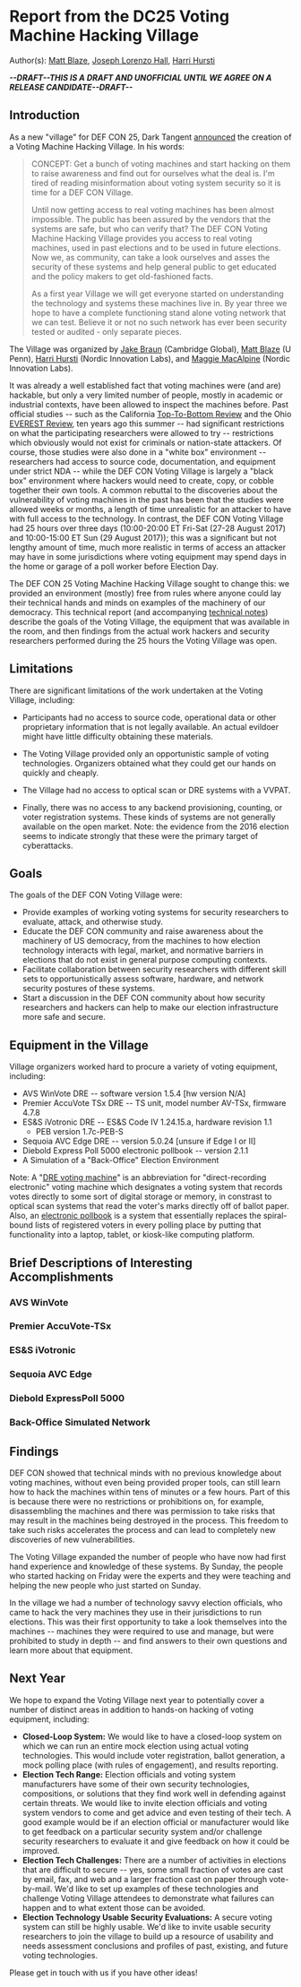 # Report from the DC25 Voting Machine Hacking Village

Author(s): [Matt Blaze][14], [Joseph Lorenzo Hall][1], [Harri Hursti][4]

***--DRAFT--THIS IS A DRAFT AND UNOFFICIAL UNTIL WE AGREE ON A RELEASE
   CANDIDATE--DRAFT--***

## Introduction

As a new "village" for DEF CON 25, Dark Tangent [announced][3] the
creation of a Voting Machine Hacking Village. In his words:

> CONCEPT: Get a bunch of voting machines and start hacking on them to
> raise awareness and find out for ourselves what the deal is.  I'm
> tired of reading misinformation about voting system security so it
> is time for a DEF CON Village.
>
> Until now getting access to real voting machines has been almost
> impossible.  The public has been assured by the vendors that the
> systems are safe, but who can verify that?  The DEF CON Voting
> Machine Hacking Village provides you access to real voting machines,
> used in past elections and to be used in future elections.  Now we,
> as community, can take a look ourselves and asses the security of
> these systems and help general public to get educated and the policy
> makers to get old-fashioned facts.
>
> As a first year Village we will get everyone started on
> understanding the technology and systems these machines live in.  By
> year three we hope to have a complete functioning stand alone voting
> network that we can test.  Believe it or not no such network has
> ever been security tested or audited - only separate pieces.

The Village was organized by [Jake Braun][7] (Cambridge Global), [Matt
Blaze][8] (U Penn), [Harri Hursti][9] (Nordic Innovation Labs), and
[Maggie MacAlpine][10] (Nordic Innovation Labs).

It was already a well established fact that voting machines were (and
are) hackable, but only a very limited number of people, mostly in
academic or industrial contexts, have been allowed to inspect the
machines before.  Past official studies -- such as the California
[Top-To-Bottom Review][5] and the Ohio [EVEREST Review][6], ten years
ago this summer -- had significant restrictions on what the
participating researchers were allowed to try -- restrictions which
obviously would not exist for criminals or nation-state attackers.  Of
course, those studies were also done in a "white box" environment --
researchers had access to source code, documentation, and equipment
under strict NDA -- while the DEF CON Voting Village is largely a
"black box" environment where hackers would need to create, copy, or
cobble together their own tools.  A common rebuttal to the discoveries
about the vulnerability of voting machines in the past has been that
the studies were allowed weeks or months, a length of time unrealistic
for an attacker to have with full access to the technology.  In
contrast, the DEF CON Voting Village had 25 hours over three days
(10:00-20:00 ET Fri-Sat (27-28 August 2017) and 10:00-15:00 ET Sun (29
August 2017)); this was a significant but not lengthy amount of time,
much more realistic in terms of access an attacker may have in some
jurisdictions where voting equipment may spend days in the home or
garage of a poll worker before Election Day.

The DEF CON 25 Voting Machine Hacking Village sought to change this:
we provided an environment (mostly) free from rules where anyone could
lay their technical hands and minds on examples of the machinery of
our democracy.  This technical report (and accompanying [technical
notes][11]) describe the goals of the Voting Village, the equipment
that was available in the room, and then findings from the actual work
hackers and security researchers performed during the 25 hours the
Voting Village was open.

## Limitations

There are significant limitations of the work undertaken at the Voting
Village, including:

* Participants had no access to source code, operational data or other
  proprietary information that is not legally available.  An actual
  evildoer might have little difficulty obtaining these materials.

* The Voting Village provided only an opportunistic sample of voting
  technologies.  Organizers obtained what they could get our hands on
  quickly and cheaply.

* The Village had no access to optical scan or DRE systems with a
  VVPAT.

* Finally, there was no access to any backend provisioning, counting,
  or voter registration systems.  These kinds of systems are not
  generally available on the open market.  Note: the evidence from the
  2016 election seems to indicate strongly that these were the primary
  target of cyberattacks.

## Goals

The goals of the DEF CON Voting Village were:

* Provide examples of working voting systems for security researchers
  to evaluate, attack, and otherwise study.
* Educate the DEF CON community and raise awareness about the
  machinery of US democracy, from the machines to how election
  technology interacts with legal, market, and normative barriers in
  elections that do not exist in general purpose computing contexts.
* Facilitate collaboration between security researchers with different
  skill sets to opportunistically assess software, hardware, and
  network security postures of these systems.
* Start a discussion in the DEF CON community about how security
  researchers and hackers can help to make our election infrastructure
  more safe and secure.

## Equipment in the Village

Village organizers worked hard to procure a variety of voting
equipment, including:

* AVS WinVote DRE -- software version 1.5.4 [hw version N/A]
* Premier AccuVote TSx DRE -- TS unit, model number AV-TSx, firmware 4.7.8
* ES&S iVotronic DRE -- ES&S Code IV 1.24.15.a, hardware revision 1.1
  * PEB version 1.7c-PEB-S
* Sequoia AVC Edge DRE -- version 5.0.24 [unsure if Edge I or II]
* Diebold Express Poll 5000 electronic pollbook -- version 2.1.1
* A Simulation of a "Back-Office" Election Environment

Note: A "[DRE voting machine][12]" is an abbreviation for
"direct-recording electronic" voting machine which designates a voting
system that records votes directly to some sort of digital storage or
memory, in constrast to optical scan systems that read the voter's
marks directly off of ballot paper. Also, an [electronic pollbook][13]
is a system that essentially replaces the spiral-bound lists of
registered voters in every polling place by putting that functionality
into a laptop, tablet, or kiosk-like computing platform.

## Brief Descriptions of Interesting Accomplishments

### AVS WinVote

### Premier AccuVote-TSx

### ES&S iVotronic

### Sequoia AVC Edge

### Diebold ExpressPoll 5000

### Back-Office Simulated Network

## Findings

DEF CON showed that technical minds with no previous knowledge about
voting machines, without even being provided proper tools, can still
learn how to hack the machines within tens of minutes or a few
hours. Part of this is because there were no restrictions or
prohibitions on, for example, disassembling the machines and there was
permission to take risks that may result in the machines being
destroyed in the process. This freedom to take such risks accelerates
the process and can lead to completely new discoveries of new
vulnerabilities.

The Voting Village expanded the number of people who have now had
first hand experience and knowledge of these systems. By Sunday, the
people who started hacking on Friday were the experts and they were
teaching and helping the new people who just started on Sunday.

In the village we had a number of technology savvy election officials,
who came to hack the very machines they use in their jurisdictions to
run elections.  This was their first opportunity to take a look
themselves into the machines -- machines they were required to use and
manage, but were prohibited to study in depth -- and find answers to
their own questions and learn more about that equipment.

## Next Year

We hope to expand the Voting Village next year to potentially cover a
number of distinct areas in addition to hands-on hacking of voting
equipment, including:

* **Closed-Loop System:** We would like to have a closed-loop system
  on which we can run an entire mock election using actual voting
  technologies. This would include voter registration, ballot
  generation, a mock polling place (with rules of engagement), and
  results reporting.
* **Election Tech Range:** Election officials and voting system
  manufacturers have some of their own security technologies,
  compositions, or solutions that they find work well in defending
  against certain threats.  We would like to invite election officials
  and voting system vendors to come and get advice and even testing of
  their tech. A good example would be if an election official or
  manufacturer would like to get feedback on a particular security
  system and/or challenge security researchers to evaluate it and give
  feedback on how it could be improved.
* **Election Tech Challenges:** There are a number of activities in
  elections that are difficult to secure -- yes, some small fraction
  of votes are cast by email, fax, and web and a larger fraction cast
  on paper through vote-by-mail.  We'd like to set up examples of
  these technologies and challenge Voting Village attendees to
  demonstrate what failures can happen and to what extent those can be
  avoided.
* **Election Technology Usable Security Evaluations:** A secure voting
  system can still be highly usable. We'd like to invite usable
  security researchers to join the village to build up a resource of
  usability and needs assessment conclusions and profiles of past,
  existing, and future voting technologies.

Please get in touch with us if you have other ideas!

[1]: https://josephhall.org/
[2]: https://github.com/rinon
[3]: https://forum.defcon.org/forum/defcon/dc25-official-unofficial-parties-social-gatherings-events-contests/dc25-villages/voting-machine-hacking-village/226138-new-for-def-con-25-voting-machine-hacking-village
[4]: https://nordicinnovationlabs.com/
[5]: http://www.sos.ca.gov/elections/voting-systems/oversight/top-bottom-review/
[6]: https://www.eac.gov/assets/1/28/EVEREST.pdf
[7]: https://www.cambridgeglobal.com/new-page
[8]: http://www.crypto.com/
[9]: https://nordicinnovationlabs.com/team/harri-hursti/
[10]: https://nordicinnovationlabs.com/team/margaret-macalpine/
[11]: https://github.com/josephlhall/dc25-votingvillage-report/blob/master/notes-from-folks-redact.md
[12]: https://en.wikipedia.org/wiki/DRE_voting_machine
[13]: https://en.wikipedia.org/wiki/Electronic_pollbook
[14]: http://www.crypto.com/
